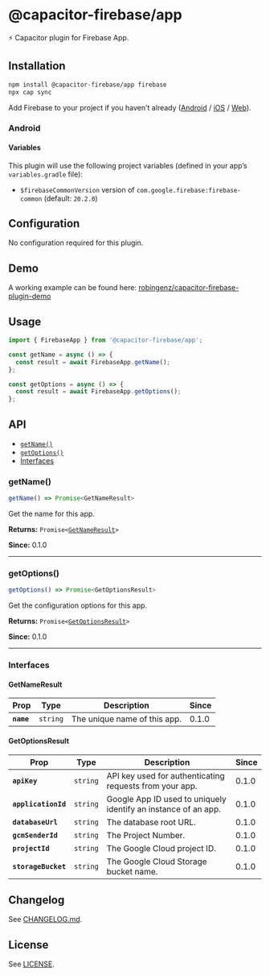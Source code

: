 # @capacitor-firebase/app

⚡️ Capacitor plugin for Firebase App.

## Installation

```bash
npm install @capacitor-firebase/app firebase
npx cap sync
```

Add Firebase to your project if you haven't already ([Android](https://firebase.google.com/docs/android/setup) / [iOS](https://firebase.google.com/docs/ios/setup) / [Web](https://firebase.google.com/docs/web/setup)).

### Android

#### Variables

This plugin will use the following project variables (defined in your app’s `variables.gradle` file):

- `$firebaseCommonVersion` version of `com.google.firebase:firebase-common` (default: `20.2.0`)

## Configuration

No configuration required for this plugin.

## Demo

A working example can be found here: [robingenz/capacitor-firebase-plugin-demo](https://github.com/robingenz/capacitor-firebase-plugin-demo)

## Usage

```typescript
import { FirebaseApp } from '@capacitor-firebase/app';

const getName = async () => {
  const result = await FirebaseApp.getName();
};

const getOptions = async () => {
  const result = await FirebaseApp.getOptions();
};
```

## API

<docgen-index>

* [`getName()`](#getname)
* [`getOptions()`](#getoptions)
* [Interfaces](#interfaces)

</docgen-index>

<docgen-api>
<!--Update the source file JSDoc comments and rerun docgen to update the docs below-->

### getName()

```typescript
getName() => Promise<GetNameResult>
```

Get the name for this app.

**Returns:** <code>Promise&lt;<a href="#getnameresult">GetNameResult</a>&gt;</code>

**Since:** 0.1.0

--------------------


### getOptions()

```typescript
getOptions() => Promise<GetOptionsResult>
```

Get the configuration options for this app.

**Returns:** <code>Promise&lt;<a href="#getoptionsresult">GetOptionsResult</a>&gt;</code>

**Since:** 0.1.0

--------------------


### Interfaces


#### GetNameResult

| Prop       | Type                | Description                  | Since |
| ---------- | ------------------- | ---------------------------- | ----- |
| **`name`** | <code>string</code> | The unique name of this app. | 0.1.0 |


#### GetOptionsResult

| Prop                | Type                | Description                                                    | Since |
| ------------------- | ------------------- | -------------------------------------------------------------- | ----- |
| **`apiKey`**        | <code>string</code> | API key used for authenticating requests from your app.        | 0.1.0 |
| **`applicationId`** | <code>string</code> | Google App ID used to uniquely identify an instance of an app. | 0.1.0 |
| **`databaseUrl`**   | <code>string</code> | The database root URL.                                         | 0.1.0 |
| **`gcmSenderId`**   | <code>string</code> | The Project Number.                                            | 0.1.0 |
| **`projectId`**     | <code>string</code> | The Google Cloud project ID.                                   | 0.1.0 |
| **`storageBucket`** | <code>string</code> | The Google Cloud Storage bucket name.                          | 0.1.0 |

</docgen-api>

## Changelog

See [CHANGELOG.md](/packages/app/CHANGELOG.md).

## License

See [LICENSE](/packages/app/LICENSE).
